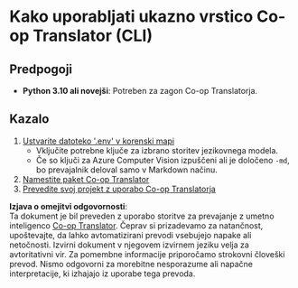 <!--
CO_OP_TRANSLATOR_METADATA:
{
  "original_hash": "c64ba65e091e5d87385490fa63a8f574",
  "translation_date": "2025-06-12T12:37:50+00:00",
  "source_file": "getting_started/command-line-guide/command-line-guide.md",
  "language_code": "sl"
}
-->
# Kako uporabljati ukazno vrstico Co-op Translator (CLI)

## Predpogoji

- **Python 3.10 ali novejši**: Potreben za zagon Co-op Translatorja.

## Kazalo

1. [Ustvarite datoteko '.env' v korenski mapi](./create-env-file.md)
   - Vključite potrebne ključe za izbrano storitev jezikovnega modela.
   - Če so ključi za Azure Computer Vision izpuščeni ali je določeno `-md`, bo prevajalnik deloval samo v Markdown načinu.
1. [Namestite paket Co-op Translator](./install-package.md)
1. [Prevedite svoj projekt z uporabo Co-op Translatorja](./translator-your-project.md)

**Izjava o omejitvi odgovornosti**:  
Ta dokument je bil preveden z uporabo storitve za prevajanje z umetno inteligenco [Co-op Translator](https://github.com/Azure/co-op-translator). Čeprav si prizadevamo za natančnost, upoštevajte, da lahko avtomatizirani prevodi vsebujejo napake ali netočnosti. Izvirni dokument v njegovem izvirnem jeziku velja za avtoritativni vir. Za pomembne informacije priporočamo strokovni človeški prevod. Nismo odgovorni za morebitne nesporazume ali napačne interpretacije, ki izhajajo iz uporabe tega prevoda.